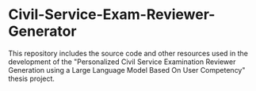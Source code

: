# Civil-Service-Exam-Reviewer-Generator
This repository includes the source code and other resources used in the development of the "Personalized Civil Service Examination Reviewer Generation using a Large Language Model Based On User Competency" thesis project.
